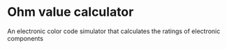 # Ohm value calculator
An electronic color code simulator that calculates the ratings of electronic components
